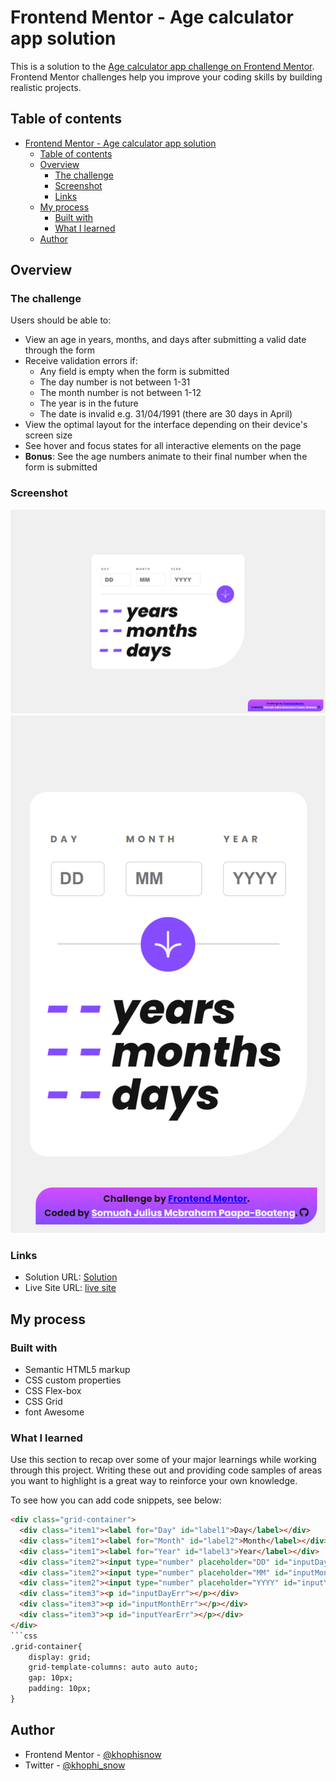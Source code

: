# Frontend Mentor - Age calculator app solution

This is a solution to the [Age calculator app challenge on Frontend Mentor](https://www.frontendmentor.io/challenges/age-calculator-app-dF9DFFpj-Q). Frontend Mentor challenges help you improve your coding skills by building realistic projects.

## Table of contents

- [Frontend Mentor - Age calculator app solution](#frontend-mentor---age-calculator-app-solution)
  - [Table of contents](#table-of-contents)
  - [Overview](#overview)
    - [The challenge](#the-challenge)
    - [Screenshot](#screenshot)
    - [Links](#links)
  - [My process](#my-process)
    - [Built with](#built-with)
    - [What I learned](#what-i-learned)
  - [Author](#author)

## Overview

### The challenge

Users should be able to:

- View an age in years, months, and days after submitting a valid date through the form
- Receive validation errors if:
  - Any field is empty when the form is submitted
  - The day number is not between 1-31
  - The month number is not between 1-12
  - The year is in the future
  - The date is invalid e.g. 31/04/1991 (there are 30 days in April)
- View the optimal layout for the interface depending on their device's screen size
- See hover and focus states for all interactive elements on the page
- **Bonus**: See the age numbers animate to their final number when the form is submitted

### Screenshot

![](screenshot/desktopPreview.png)
![](screenshot/mobilePreview.png)

### Links

- Solution URL: [Solution]([https://your-solution-url.com](https://github.com/khophisnow/Age-Calculator-App.git))
- Live Site URL: [live site](https://your-live-site-url.com)

## My process

### Built with

- Semantic HTML5 markup
- CSS custom properties
- CSS Flex-box
- CSS Grid
- font Awesome

### What I learned

Use this section to recap over some of your major learnings while working through this project. Writing these out and providing code samples of areas you want to highlight is a great way to reinforce your own knowledge.

To see how you can add code snippets, see below:

```html
<div class="grid-container">
  <div class="item1"><label for="Day" id="label1">Day</label></div>
  <div class="item1"><label for="Month" id="label2">Month</label></div>
  <div class="item1"><label for="Year" id="label3">Year</label></div>
  <div class="item2"><input type="number" placeholder="DD" id="inputDay"></div>
  <div class="item2"><input type="number" placeholder="MM" id="inputMonth"></div>
  <div class="item2"><input type="number" placeholder="YYYY" id="inputYear"></div>
  <div class="item3"><p id="inputDayErr"></p></div>
  <div class="item3"><p id="inputMonthErr"></p></div>
  <div class="item3"><p id="inputYearErr"></p></div>
</div>
```css
.grid-container{
    display: grid;
    grid-template-columns: auto auto auto;
    gap: 10px;
    padding: 10px;
}
```

## Author

- Frontend Mentor - [@khophisnow](https://www.frontendmentor.io/profile/khophisnow)
- Twitter - [@khophi_snow](https://www.twitter.com/khophi_snow)
